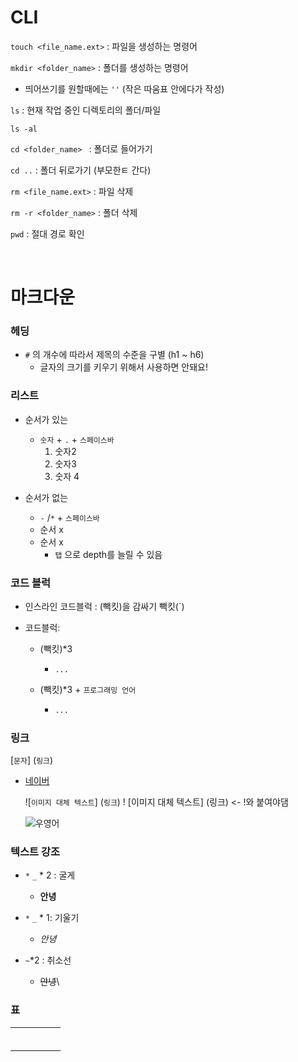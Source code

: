 # CLI

`touch <file_name.ext>`  : 파일을 생성하는 명령어 

`mkdir <folder_name>` : 폴더를 생성하는 명령어

* 띄어쓰기를 원할때에는 `''` (작은 따움표 안에다가 작성)

`ls` : 현재 작업 중인 디렉토리의 폴더/파일

`ls -al`

`cd <folder_name> ` : 폴더로 들어가기

`cd ..` : 폴더 뒤로가기 (부모한ㅌ 간다)

`rm <file_name.ext>` : 파일 삭제

`rm -r <folder_name>` : 폴더 삭제

`pwd` : 절대 경로 확인

<br>

# 마크다운

### 헤딩

* `#` 의 개수에 따라서 제목의 수준을 구별 (h1 ~ h6)
  * 글자의 크기를 키우기 위해서 사용하면 안돼요! 

### 리스트

* 순서가 있는
  
  * `숫자` + `.` + `스페이스바` 
    1. 숫자2
    2. 숫자3
    3. 숫자 4

* 순서가 없는
  
  * `-` /`*`  + `스페이스바`
  * 순서 x
  * 순서 x
    * `탭` 으로 depth를 늘릴 수 있음

### 코드 블럭

* 인스라인 코드블럭 : (빽킷)을 감싸기 빽킷(`)

* 코드블럭: 
  
  * (빽킷)*3
    
    * ```
      ...
      ```
  
  * (빽킷)*3 + `프로그래밍 언어`
    
    * ```python
      ...
      ```

### 링크

  [`문자`] (`링크`)

* [네이버](https://www.naver.com)
  
  ![`이미지 대체 텍스트`] (`링크`)  ! [이미지 대체 텍스트] (링크) <- !와 붙여야댐
  
  ![우영어](https://img.marieclairekorea.com/2022/07/mck_62be7911656b5.jpg)

### 텍스트 강조

* `*` `_` * 2 : 굴게
  
  * **안녕**

* `*` `_` * 1: 기울기
  
  * *안녕*

* `~`*2 : 취소선
  
  * ~~안녕~~\

### 표

|     |     |     |     |     |
| --- | --- | --- | --- | --- |
|     |     |     |     |     |
|     |     |     |     |     |
|     |     |     |     |     |
|     |     |     |     |     |
|     |     |     |     |     |
|     |     |     |     |     |
